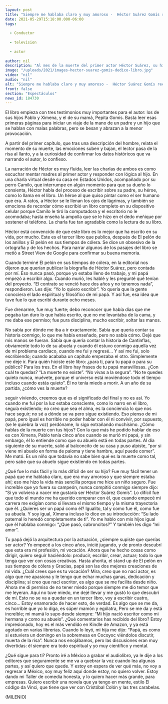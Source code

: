 ```yaml
---
layout: post
title: "Siempre me hablaba claro y muy amoroso -  Héctor Suárez Gomís recuerda a su padre en libro"
date: 2021-05-29T15:18:00.000-06:00
tags:
  
  - Conductor
  
  - television
  
  - actor
  
author: nil
description: "Al mes de la muerte del primer actor Héctor Suárez, su hijo se clavó por ocho meses a escribir sobre su padre y la relación que tenían; a un año de su partida, el libro está listo. "
image: "/uploads/2021/images-hector-suarez-gomis-dedico-libro.jpg"
video: "nil"
audio: "nil"
alt: "Siempre me hablaba claro y muy amoroso -  Héctor Suárez Gomís recuerda a su padre en libro"
front: false
section: "Espectáculos"
news_id: 184730
---
```


El libro empieza con tres testimonios muy importantes para el autor: los de sus hijos Pablo y Ximena, y el de su mamá, Pepita Gomís. Basta leer esas primeras páginas para iniciar un viaje de la mano de un padre y un hijo que se hablan con malas palabras, pero se besan y abrazan a la menor provocación. 

A partir del primer capítulo, que tras una descripción del hombre, relata el momento de su muerte, las emociones suben y bajan, el lector pasa de la risa al llanto, y a la curiosidad de confirmar los datos históricos que va narrando el autor, lo confieso. 

La narración de Héctor es muy fluida, leer las charlas de ambos es como escuchar mentar madres al primer actor y responder con lógica al hijo. En una charla virtual desde su casa en Estados Unidos, acompañado por su perro Camilo, que interrumpe en algún momento para que su dueño lo consienta, Héctor habla del proceso de escribir sobre su padre, su héroe, como lo llama en el libro. Un héroe al que quiso pintar como el ser humano que era. A ratos, a Héctor se le llenan los ojos de lágrimas, y también se emociona de recordar cómo escribió un libro completo en su dispositivo celular porque Camilo le tiró la computadora y el escritorio no le acomodaba; hasta enseña la ampolla que se le hizo en el dedo meñique por sostener el teléfono. La charla fue tan agradable como la lectura de su libro. 

Héctor está convencido de que este libro es lo mejor que ha escrito en su vida, por mucho. Este es el tercer libro que publica, después de El pelón de los anillos y El pelón en sus tiempos de cólera. Se dice un obsesivo de la ortografía y de los hechos. Para narrar algunos de los pasajes del libro se metió a Street View de Google para confirmar su buena memoria.

Cuando terminé El pelón en sus tiempos de cólera, en la editorial nos dijeron que querían publicar la biografía de Héctor Suárez, pero contada por mí. Eso nunca pasó, porque yo estaba lleno de trabajo, y mi papá empezó a escribir algo. Cuando murió, les hablé y les pregunté qué tenían del proyecto. “El contrato se venció hace dos años y no tenemos nada”, respondieron. Les dije: “Yo lo quiero escribir”. 
Yo quería que la gente conociera el lado espiritual y filosófico de mi papá. Y así fue, esa idea que tuve fue lo que escribí durante ocho meses. 

Fue drenarme, fue muy fuerte; debo reconocer que había días que me pegaba tan duro lo que había escrito, que no me levantaba de la cama, y me daba ese permiso; fue pura disciplina, mucho escribir, soltar las manos. 

No sabía por dónde me iba a ir exactamente. Sabía que quería contar su historia conmigo, lo que me había enseñado, pero no sabía cómo. Dejé que mis manos se fueran. Sabía que quería contar la historia de Cantinflas, obviamente todo lo de su abuela y cuando él estuvo conmigo aquella vez de mi problema cardiaco, cuando me fui y regresé… Y así me fui, solo escribiendo; cuando acababa un capítulo empezaba el otro. Simplemente me deje ir. 
Para quién hiciste este libro: ¿para ti, para tu papá o para su público? Para los tres. En el libro hay frases de tu papá maravillosas. ¿Con cuál te quedas? “La muerte no existe”. “No vivas a la segura”. “No te quedes quieto nunca, muévete, porque el universo está moviéndose todo el tiempo incluso cuando estás quieto”. Él no tenía miedo a morir. A un año de su partida, ¿cómo ves la muerte? 

seguir viviendo, creemos que es el significado del final y no es así. Yo cuando me fui por la luz estaba consciente, como lo narro en el libro, seguía existiendo; no creo que sea el alma, es la conciencia lo que nos hace seguir; no sé a dónde se va pero sigue existiendo. Eso pienso de mi papá, pero igual es horrible no poder hablar con él ni convivir, por supuesto, (se le quiebra la voz) perdóname, lo sigo extrañando muchísimo. ¿Cómo hablas de la muerte con tus hijos? Con la que más he podido hablar de eso es con Ximena, Pablo tenía cinco años cuando se murió mi papá, y sin embargo, él lo entiende como que su abuelo está en todas partes. Al día siguiente de su muerte, salió al balconcito de su casa y puso alpiste, “por si viene mi abuelo en forma de paloma y tiene hambre, aquí puede comer”. Me mató. Es un niño que todavía no sabe bien qué es la muerte como tal, pero sabe que su abuelo sigue existiendo en todas partes. 

¿Qué fue lo más fácil y lo más difícil de ser su hijo? Fue muy fácil tener un papá que me hablaba claro, que era muy amoroso y que siempre estaba ahí; eso me hizo la vida más sencilla porque me hice un niño seguro. Fue increíble que yo fuera su campeón, nunca compitió conmigo siempre dijo: “Si yo volviera a nacer me gustaría ser Héctor Suárez Gomís”. Lo difícil fue que todo el mundo me ha querido comparar con él, que cuando empecé mi carrera me exigían como si llevara el mismo tiempo y la misma trayectoria que él. ¿Quieres ser un papá como él? Igualito, tal y como fue él, como fue su abuela. Y soy igual, Ximena incluso lo dice en su introducción: “Su lado paternal lo heredó completamente de ti”. Yo me hablo con mis hijos igual que él hablaba conmigo: “¿Que pasó, cabroncitos?” Y también les digo “mi amor”. 

Tu papá dejó la arquitectura por la actuación, ¿siempre supiste que querías ser actor? Yo empecé a los cinco años, inicié jugando, y de pronto descubrí que esta era mi profesión, mi vocación. Ahora que he hecho cosas como dirigir, quiero seguir haciéndolo: producir, escribir, crear, actuar; todo lo que tenga que ver con cosas creativas. Hasta ahorita, el stand up de El pelón en sus tiempos de cólera y Gracias, papá son las dos mejores creaciones de mi vida. ¿Cuál crees que es tu vocación? Mira, creo que no nací actor, es algo que me apasiona y le tengo que echar muchas ganas, dedicación y disciplina; sí creo que nací escritor, es algo que se me facilita desde niño. Ahora me di permiso de no tener miedo porque siempre me dio temor que me leyeran. Aquí no tuve miedo, me dejé llevar y me gustó lo que descubrí de mí. Esto no se va a quedar en un tercer libro, voy a escribir cuatro, cinco… Estoy enamorado de hacer esto, de verdad. Es algo que se me da, es horrible que yo lo diga, es súper mamón y ególatra, 
Pero se me da y está increíble; mi mamá lo supo desde siempre: “Mi hijo nació escritor como mi hermana y como su abuelo”. ¿Qué comentarios has recibido del libro? Estoy impresionado, hoy es el más vendido en Kindle de Amazon, y ya está agotado en varias librerías. Cuando lo leyó, mi hija me dijo: “Papá, es como si estuviera un domingo en la sobremesa en Cocoyoc viéndolos discutir, muerta de la risa”. Nunca nos enojábamos, pero las discusiones eran muy divertidas: él siempre era todo espiritual y yo muy científico y mental.

¿Qué sigue para ti? Pronto iré a México a grabar el audiolibro, ya le dije a los editores que seguramente se me va a quebrar la voz cuando lea algunas partes, y así quiero que quede. Y estoy en espera de ver qué más, no voy a regresar a México, soy muy feliz aquí donde estoy, no quiero volver. Estoy dando mi Taller de comedia honesta, y lo quiero hacer más grande, para empresas. Quiero escribir una novela que ya tengo en mente, estilo El código da Vinci, que tiene que ver con Cristóbal Colón y las tres carabelas. 


(MILENIO)